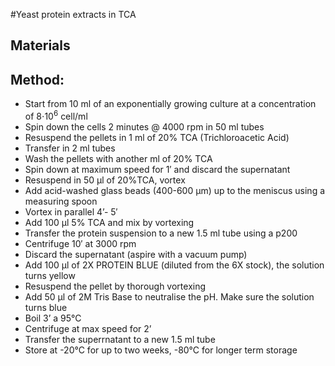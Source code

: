 #Yeast protein extracts in TCA

## Materials

## Method:
  * Start from 10 ml of an exponentially growing culture at a concentration of 8⋅10<sup>6</sup> cell/ml
  * Spin down the cells 2 minutes @ 4000 rpm in 50 ml tubes
  * Resuspend the pellets in 1 ml of 20% TCA (Trichloroacetic Acid)
  * Transfer in 2 ml tubes
  * Wash the pellets with another ml of 20% TCA
  * Spin down at maximum speed for 1′ and discard the supernatant
  * Resuspend in 50 μl of 20%TCA, vortex
  * Add acid-washed glass beads (400-600 μm) up to the meniscus using a measuring spoon
  * Vortex in parallel 4’- 5′
  * Add 100 μl 5% TCA and mix by vortexing
  * Transfer the protein suspension to a new 1.5 ml tube using a p200
  * Centrifuge 10′ at 3000 rpm
  * Discard the supernatant (aspire with a vacuum pump)
  * Add 100 μl of 2X PROTEIN BLUE (diluted from the 6X stock), the solution turns yellow
  * Resuspend the pellet by thorough vortexing
  * Add 50 μl of 2M Tris Base to neutralise the pH. Make sure the solution turns blue
  * Boil 3’ a 95°C
  * Centrifuge at max speed for 2’
  * Transfer the superrnatant to a new 1.5 ml tube
  * Store at -20°C for up to two weeks, -80°C for longer term storage
